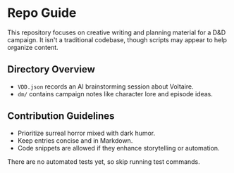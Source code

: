 # Repo Guide

This repository focuses on creative writing and planning material for a D&D campaign. It isn't a traditional codebase, though scripts may appear to help organize content.

## Directory Overview
- `VDD.json` records an AI brainstorming session about Voltaire.
- `dm/` contains campaign notes like character lore and episode ideas.

## Contribution Guidelines
- Prioritize surreal horror mixed with dark humor.
- Keep entries concise and in Markdown.
- Code snippets are allowed if they enhance storytelling or automation.

There are no automated tests yet, so skip running test commands.
